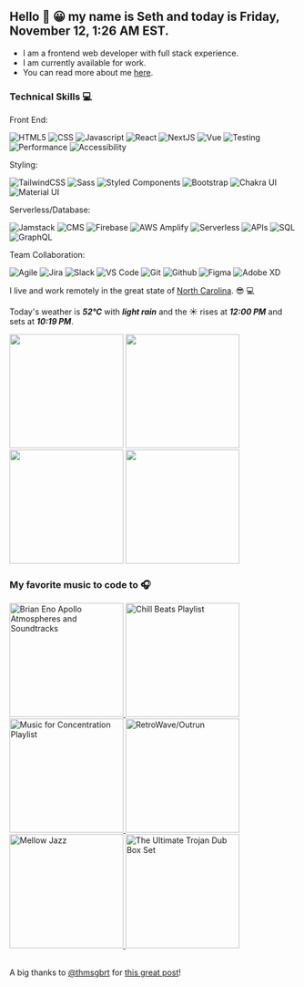 ## Hello 👋 😀 my name is Seth and today is Friday, November 12, 1:26 AM EST.

- I am a frontend web developer with full stack experience.
- I am currently available for work.
- You can read more about me [here](https://sethhallcreative.com/).

### Technical Skills 💻

Front End:
<br>

![HTML5](https://img.shields.io/badge/-HTML5-E34F26?style=flat-square&logo=html5&logoColor=white)
![CSS](https://img.shields.io/badge/-CSS-1c4fd8?style=flat-square&logo=css3&logoColor=white)
![Javascript](https://img.shields.io/badge/-Javascript-fbbf24?style=flat-square&logo=javascript&logoColor=white)
![React](https://img.shields.io/badge/-React-45b8d8?style=flat-square&logo=react&logoColor=white)
![NextJS](https://img.shields.io/badge/-NextJS-000000?style=flat-square&logo=next-dot-js&logoColor=white)
![Vue](https://img.shields.io/badge/-Vue-16b981?style=flat-square&logo=vue-dot-js&logoColor=white)
![Testing](https://img.shields.io/badge/-Testing-FB0043?style=flat-square)
![Performance](https://img.shields.io/badge/-Performance-1B6277?style=flat-square)
![Accessibility](https://img.shields.io/badge/-Accessibility-23977B?style=flat-square)

Styling:
<br>

![TailwindCSS](https://img.shields.io/badge/-TailwindCSS-0c91b1?style=flat-square&logo=tailwind-css&logoColor=white)
![Sass](https://img.shields.io/badge/-Sass-CC6699?style=flat-square&logo=sass&logoColor=white)
![Styled Components](https://img.shields.io/badge/-Styled_Components-db7092?style=flat-square&logo=styled-components&logoColor=white)
![Bootstrap](https://img.shields.io/badge/-Bootstrap-7951b3?style=flat-square&logo=bootstrap&logoColor=white)
![Chakra UI](https://img.shields.io/badge/-Chakra_UI-66c9cc?style=flat-square&logo=chakra-ui&logoColor=white)
![Material UI](https://img.shields.io/badge/-Material_UI-0081CB?style=flat-square&logo=material-ui&logoColor=white)

Serverless/Database:
<br>

![Jamstack](https://img.shields.io/badge/-Jamstack-db2877?style=flat-square&logo=jamstack&logoColor=white)
![CMS](https://img.shields.io/badge/-CMS-AE58CD?style=flat-square)
![Firebase](https://img.shields.io/badge/-Firebase-f59e0b?style=flat-square&logo=firebase&logoColor=white)
![AWS Amplify](https://img.shields.io/badge/-AWS_Amplify-FF9900?style=flat-square&logo=aws-amplify&logoColor=white)
![Serverless](https://img.shields.io/badge/-Serverless-ea580e?style=flat-square&logo=severless&logoColor=white)
![APIs](https://img.shields.io/badge/-APIs-5046e4?style=flat-square)
![SQL](https://img.shields.io/badge/-SQL-000000?style=flat-square)
![GraphQL](https://img.shields.io/badge/-GraphQL-E10098?style=flat-square&logo=graphql&logoColor=white)

Team Collaboration:
<br>

![Agile](https://img.shields.io/badge/-Agile-0C6DA9?style=flat-square)
![Jira](https://img.shields.io/badge/-Jira-0252cc?style=flat-square&logo=jira&logoColor=white)
![Slack](https://img.shields.io/badge/-Slack-4A154B?style=flat-square&logo=slack&logoColor=white)
![VS Code](https://img.shields.io/badge/-VS_Code-007ACC?style=flat-square&logo=visual-studio-code&logoColor=white)
![Git](https://img.shields.io/badge/-Git-F05032?style=flat-square&logo=git&logoColor=white)
![Github](https://img.shields.io/badge/-GitHub-181717?style=flat-square&logo=github&logoColor=white)
![Figma](https://img.shields.io/badge/-Figma-F24E1E?style=flat-square&logo=figma&logoColor=white)
![Adobe XD](https://img.shields.io/badge/-Adobe_XD-FF61F6?style=flat-square&logo=adobe-xd&logoColor=white)
<br>

I live and work remotely in the great state of [North Carolina](https://www.wikiwand.com/en/North_Carolina). 😎 💻

Today's weather is ***52°C*** with ***light rain*** and the ☀️ rises at ***12:00 PM*** and sets at ***10:19 PM***.

<!--Instagram Images-->
<img width="200" src="https:&#x2F;&#x2F;www.picuki.com&#x2F;hosted-by-instagram&#x2F;url&#x3D;https%3A%7C%7C%7C%7Cinstagram.fkiv3-1.fna.fbcdn.net%7C%7Cv%7C%7Ct51.2885-15%7C%7Csh0.08%7C%7Ce35%7C%7Cc0.135.1080.1080a%7C%7Cs640x640%7C%7C255815378_608199433555731_617907432966834894_n.jpg%3F_nc_ht%3Dinstagram.fkiv3-1.fna.fbcdn.net%26_nc_cat%3D103%26_nc_ohc%3DORO_cMGtgrcAX_XXp9Z%26edm%3DABfd0MgBAAAA%26ccb%3D7-4%26oh%3Dab8a70a07e794bc798f9f169b09a243b%26oe%3D6194D194%26_nc_sid%3D7bff83" /> <img width="200" src="https:&#x2F;&#x2F;www.picuki.com&#x2F;hosted-by-instagram&#x2F;url&#x3D;https%3A%7C%7C%7C%7Cinstagram.fkiv3-1.fna.fbcdn.net%7C%7Cv%7C%7Ct51.2885-15%7C%7Csh0.08%7C%7Ce35%7C%7Cc240.0.960.960a%7C%7Cs640x640%7C%7C254773683_111074314717519_4362065910210867155_n.jpg%3F_nc_ht%3Dinstagram.fkiv3-1.fna.fbcdn.net%26_nc_cat%3D107%26_nc_ohc%3Dq-3-gwBpem8AX8bG6KH%26edm%3DABfd0MgBAAAA%26ccb%3D7-4%26oh%3D4d21f514dc69fdac0541fa260bc0bf0c%26oe%3D61941148%26_nc_sid%3D7bff83" /> <img width="200" src="https:&#x2F;&#x2F;www.picuki.com&#x2F;hosted-by-instagram&#x2F;url&#x3D;https%3A%7C%7C%7C%7Cinstagram.fkiv3-1.fna.fbcdn.net%7C%7Cv%7C%7Ct51.2885-15%7C%7Csh0.08%7C%7Ce35%7C%7Cs640x640%7C%7C252470240_265226878888186_5770245490753742066_n.jpg%3F_nc_ht%3Dinstagram.fkiv3-1.fna.fbcdn.net%26_nc_cat%3D110%26_nc_ohc%3DOazWfkt7qZ0AX8sZDjD%26edm%3DABfd0MgBAAAA%26ccb%3D7-4%26oh%3De1c5b90f546ba429e30674d34bb6d3c1%26oe%3D61957A82%26_nc_sid%3D7bff83" /> <img width="200" src="https:&#x2F;&#x2F;www.picuki.com&#x2F;hosted-by-instagram&#x2F;url&#x3D;https%3A%7C%7C%7C%7Cinstagram.fkiv3-1.fna.fbcdn.net%7C%7Cv%7C%7Ct51.2885-15%7C%7Csh0.08%7C%7Ce35%7C%7Cc0.135.1080.1080a%7C%7Cs640x640%7C%7C253310778_288706289649272_5632136513606723665_n.jpg%3F_nc_ht%3Dinstagram.fkiv3-1.fna.fbcdn.net%26_nc_cat%3D108%26_nc_ohc%3DBfVNnbsFBFMAX9iT0AN%26edm%3DABfd0MgBAAAA%26ccb%3D7-4%26oh%3D9ed1d273d4fc0972b9aec078793680d3%26oe%3D6194233E%26_nc_sid%3D7bff83" />
<br>

### My favorite music to code to 🎧

<a href="https://open.spotify.com/album/1Km58i317Pm5bQR3wPHKcO">
  <img src="https://i.scdn.co/image/ab67616d00001e02a7ec5d3e166901845bd74fb1" alt="Brian Eno Apollo Atmospheres and Soundtracks" width="200px">
</a>

<a href="https://open.spotify.com/playlist/2rN3mSrzUcgjlj1TcEDTX7">
  <img src="https://i.scdn.co/image/ab67706c0000bebbcb7db8bdf70f8e8f57fd6d7f" alt="Chill Beats Playlist" width="200px">
</a>

<a href="https://open.spotify.com/playlist/37i9dQZF1DX3PFzdbtx1Us">
  <img src="https://i.scdn.co/image/ab67706f000000033466e2ac76e504f4131af598" alt="Music for Concentration Playlist" width="200px">
</a>

<a href="https://open.spotify.com/playlist/37i9dQZF1DXdLEN7aqioXM?si=c216195d37504cca">
  <img src="https://i.scdn.co/image/ab67706f00000003d868372b47b5f0514f0c40b6" alt="RetroWave/Outrun" width="200px">
</a>

<a href="https://open.spotify.com/playlist/5tYP3nadT118D1xWxpH87i?si=f4dbe936f8cd4828">
  <img src="https://mosaic.scdn.co/640/ab67616d0000b2731a05b72d0e1fc7a4e30d047dab67616d0000b273269c1f2d02d992ac68caba94ab67616d0000b2738e59495684817f8385a1d1b5ab67616d0000b273b4168399c175b4699e879fa0" alt="Mellow Jazz" width="200px">
</a>

<a href="https://open.spotify.com/playlist/60ULD4NjSbr6zWQ2EuGhZj?si=286f7fc4cb414847">
  <img src="https://i.scdn.co/image/ab67706c0000bebb7bf12ddf3d7f1dd291d21e53" alt="The Ultimate Trojan Dub Box Set" width="200px">
</a>
<br>
<br>

A big thanks to [@thmsgbrt](https://github.com/thmsgbrt) for [this great post](https://medium.com/swlh/how-to-create-a-self-updating-readme-md-for-your-github-profile-f8b05744ca91)!
